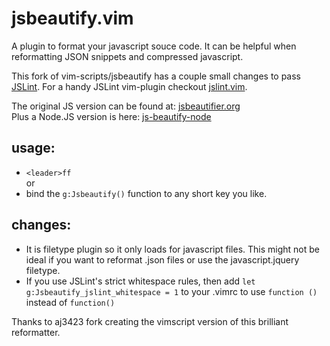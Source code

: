 jsbeautify.vim
==============

A plugin to format your javascript souce code. It can be helpful when reformatting JSON snippets and compressed javascript. 

This fork of vim-scripts/jsbeautify has a couple small changes to pass [JSLint](http://javascriptlint.com). For a handy JSLint vim-plugin checkout [jslint.vim](hallettj/jslint.vim).


The original JS version can be found at: [jsbeautifier.org](http://jsbeautifier.org/)  
Plus a Node.JS version is here: [js-beautify-node](/carlo/js-beautify-node)

usage:
------

- `<leader>ff`  
or
- bind the `g:Jsbeautify()` function to any short key you like.

changes:
-------

- It is filetype plugin so it only loads for javascript files. This might not be ideal if you want to reformat .json files or use the javascript.jquery filetype.  
- If you use JSLint's strict whitespace rules, then add `let g:Jsbeautify_jslint_whitespace = 1` to your .vimrc to use `function ()` instead of `function()`  


Thanks to aj3423 fork creating the vimscript version of this brilliant reformatter.
